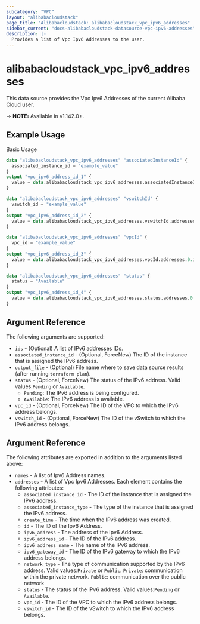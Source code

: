 ```yaml
---
subcategory: "VPC"
layout: "alibabacloudstack"
page_title: "Alibabacloudstack: alibabacloudstack_vpc_ipv6_addresses"
sidebar_current: "docs-alibabacloudstack-datasource-vpc-ipv6-addresses"
description: |-
  Provides a list of Vpc Ipv6 Addresses to the user.
---
```


# alibabacloudstack\_vpc\_ipv6\_addresses

This data source provides the Vpc Ipv6 Addresses of the current Alibaba Cloud user.

-> **NOTE:** Available in v1.142.0+.

## Example Usage

Basic Usage

```terraform
data "alibabacloudstack_vpc_ipv6_addresses" "associatedInstanceId" {
  associated_instance_id = "example_value"
}
output "vpc_ipv6_address_id_1" {
  value = data.alibabacloudstack_vpc_ipv6_addresses.associatedInstanceId.addresses.0.id
}

data "alibabacloudstack_vpc_ipv6_addresses" "vswitchId" {
  vswitch_id = "example_value"
}
output "vpc_ipv6_address_id_2" {
  value = data.alibabacloudstack_vpc_ipv6_addresses.vswitchId.addresses.0.id
}

data "alibabacloudstack_vpc_ipv6_addresses" "vpcId" {
  vpc_id = "example_value"
}
output "vpc_ipv6_address_id_3" {
  value = data.alibabacloudstack_vpc_ipv6_addresses.vpcId.addresses.0.id
}

data "alibabacloudstack_vpc_ipv6_addresses" "status" {
  status = "Available"
}
output "vpc_ipv6_address_id_4" {
  value = data.alibabacloudstack_vpc_ipv6_addresses.status.addresses.0.id
}

```

## Argument Reference

The following arguments are supported:

* `ids` - (Optional) A list of IPv6 addresses IDs.
* `associated_instance_id` - (Optional, ForceNew) The ID of the instance that is assigned the IPv6 address.
* `output_file` - (Optional) File name where to save data source results (after running `terraform plan`).
* `status` - (Optional, ForceNew) The status of the IPv6 address. Valid values:`Pending` or `Available`. 
  - `Pending`: The IPv6 address is being configured. 
  - `Available`: The IPv6 address is available.
* `vpc_id` - (Optional, ForceNew) The ID of the VPC to which the IPv6 address belongs.
* `vswitch_id` - (Optional, ForceNew) The ID of the vSwitch to which the IPv6 address belongs.

## Argument Reference

The following attributes are exported in addition to the arguments listed above:

* `names` - A list of Ipv6 Address names.
* `addresses` - A list of Vpc Ipv6 Addresses. Each element contains the following attributes:
  * `associated_instance_id` - The ID of the instance that is assigned the IPv6 address.
  * `associated_instance_type` - The type of the instance that is assigned the IPv6 address.
  * `create_time` - The time when the IPv6 address was created.
  * `id` - The ID of the Ipv6 Address.
  * `ipv6_address` - The address of the Ipv6 Address.
  * `ipv6_address_id` - The ID of the IPv6 address.
  * `ipv6_address_name` - The name of the IPv6 address.
  * `ipv6_gateway_id` - The ID of the IPv6 gateway to which the IPv6 address belongs.
  * `network_type` - The type of communication supported by the IPv6 address. Valid values:`Private` or `Public`. `Private`: communication within the private network. `Public`: communication over the public network
  * `status` - The status of the IPv6 address. Valid values:`Pending` or `Available`.
  * `vpc_id` - The ID of the VPC to which the IPv6 address belongs.
  * `vswitch_id` - The ID of the vSwitch to which the IPv6 address belongs.

